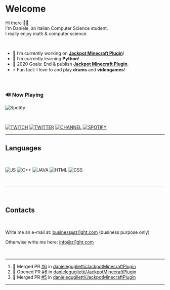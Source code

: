 
# Welcome

<p>Hi there 👋🏻 <br/>
I'm Daniele, an italian Computer Science student.<br/>
I really enjoy math & computer science.</p>

<br/>

- 🔭 I’m currently working on **[Jackpot Minecraft Plugin](https://github.com/danieleguglietti/JackpotMinecraftPlugin)**!
- 📖 I’m currently learning **Python**!
- 🥅 2020 Goals: End & publish **[Jackpot Minecraft Plugin](https://github.com/danieleguglietti/JackpotMinecraftPlugin)**.
- ⚡ Fun fact: I love to and play **drums** and **videogames**!

<br/>


### 🔊 Now Playing

![Spotify](https://novatorem.danieleguglietti.vercel.app/api/spotify)

<br/>

[![TWITCH](https://img.shields.io/badge/zL1ghT__%20-%239146FF.svg?&style=for-the-badge&logo=Twitch&logoColor=white)](https://www.twitch.tv/zl1ght_)
[![TWITTER](https://img.shields.io/badge/@d__guglietti-%231DA1F2.svg?&style=for-the-badge&logo=twitter&logoColor=white)](https://twitter.com/d_guglietti)
[![CHANNEL](https://img.shields.io/badge/zl1ght__-%23FF0000.svg?&style=for-the-badge&logo=youtube&logoColor=white)](https://www.youtube.com/channel/UC9QutyUtsEd9Svsu5KbnlJA/)
[![SPOTIFY](https://img.shields.io/badge/spotify-%231ED760.svg?&style=for-the-badge&logo=spotify&logoColor=white)](https://open.spotify.com/user/5ww3leqjy5khcb7zo2e1gvp7d?si=EBol0E15Q-KVVUzPVjtprA)

---

## Languages

<br/>

![JS](https://img.shields.io/badge/javascript%20-%23323330.svg?&style=for-the-badge&logo=javascript&logoColor=%23F7DF1E)
![C++](https://img.shields.io/badge/c++%20-%2300599C.svg?&style=for-the-badge&logo=c%2B%2B&ogoColor=white)
![JAVA](https://img.shields.io/badge/java-%23ED8B00.svg?&style=for-the-badge&logo=java&logoColor=white)
![HTML](https://img.shields.io/badge/html5%20-%23E34F26.svg?&style=for-the-badge&logo=html5&logoColor=white)
![CSS](https://img.shields.io/badge/css3%20-%231572B6.svg?&style=for-the-badge&logo=css3&logoColor=white)

<br/>

---
<br/>

## Contacts

<br/>

Write me an e-mail at: [business@zl1ght.com](mailto:business@zl1ght.com) (business purpose only)

Otherwise write me here: [info@zl1ght.com](mailto:business@zl1ght.com)

<br/>

---

<!--START_SECTION:activity-->
1. 🎉 Merged PR [#6](https://github.com//danieleguglietti/JackpotMinecraftPlugin/pull/6) in [danieleguglietti/JackpotMinecraftPlugin](https://github.com//danieleguglietti/JackpotMinecraftPlugin)
2. 💪 Opened PR [#6](https://github.com//danieleguglietti/JackpotMinecraftPlugin/pull/6) in [danieleguglietti/JackpotMinecraftPlugin](https://github.com//danieleguglietti/JackpotMinecraftPlugin)
3. 🎉 Merged PR [#5](https://github.com//danieleguglietti/JackpotMinecraftPlugin/pull/5) in [danieleguglietti/JackpotMinecraftPlugin](https://github.com//danieleguglietti/JackpotMinecraftPlugin)
<!--END_SECTION:activity-->

---
